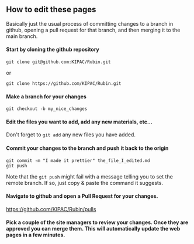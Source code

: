 ## How to edit these pages

Basically just the usual process of committing changes to a branch in github, opening a pull request for that branch, and then merging it to the main branch.

#### Start by cloning the github repository

```
git clone git@github.com:KIPAC/Rubin.git
```

or

```
git clone https://github.com/KIPAC/Rubin.git
```


#### Make a branch for your changes


```
git checkout -b my_nice_changes
```


#### Edit the files you want to add, add any new materials, etc...

Don't forget to `git add` any new files you have added.


#### Commit your changes to the branch and push it back to the origin


```
git commit -m "I made it prettier" the_file_I_edited.md
git push
```

Note that the `git push` might fail with a message telling you to set the remote branch.  If so, just
copy & paste the command it suggests.


#### Navigate to github and open a Pull Request for your changes.

https://github.com/KIPAC/Rubin/pulls


#### Pick a couple of the site managers to review your changes.   Once they are approved you can merge them.  This will automatically update the web pages in a few minutes.



